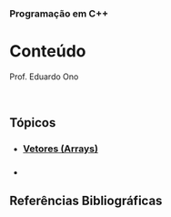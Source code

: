 ### Programação em C++

# Conteúdo

Prof. Eduardo Ono

<br>

## Tópicos

  * ### [Vetores (Arrays)](./arrays/README.md)
  * ### 


## Referências Bibliográficas

<br>
